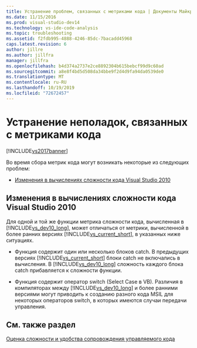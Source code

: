 ```yaml
---
title: Устранение проблем, связанных с метриками кода | Документы Майкрософт
ms.date: 11/15/2016
ms.prod: visual-studio-dev14
ms.technology: vs-ide-code-analysis
ms.topic: troubleshooting
ms.assetid: f2fdb995-4888-4246-85dc-7bacadd45968
caps.latest.revision: 6
author: jillre
ms.author: jillfra
manager: jillfra
ms.openlocfilehash: b4d374a2737e2ce8892304b615bebcf99d9c60ad
ms.sourcegitcommit: a8e8f4bd5d508da34bbe9f2d4d9fa94da0539de0
ms.translationtype: MT
ms.contentlocale: ru-RU
ms.lasthandoff: 10/19/2019
ms.locfileid: "72672457"
---
```

# <a name="troubleshooting-code-metrics-issues"></a>Устранение неполадок, связанных с метриками кода
[!INCLUDE[vs2017banner](../includes/vs2017banner.md)]

Во время сбора метрик кода могут возникать некоторые из следующих проблем:

- [Изменения в вычислениях сложности кода Visual Studio 2010](#Changes_in_Visual_Studio_2010_code_complexity_calculations)

## <a name="Changes_in_Visual_Studio_2010_code_complexity_calculations"></a> Изменения в вычислениях сложности кода Visual Studio 2010
 Для одной и той же функции метрика сложности кода, вычисленная в [!INCLUDE[vs_dev10_long](../includes/vs-dev10-long-md.md)], может отличаться от метрики, вычисленной в более ранних версиях [!INCLUDE[vs_current_short](../includes/vs-current-short-md.md)], в указанных ниже ситуациях.

- Функция содержит один или несколько блоков catch. В предыдущих версиях [!INCLUDE[vs_current_short](../includes/vs-current-short-md.md)] блоки catch не включались в вычисления. В [!INCLUDE[vs_dev10_long](../includes/vs-dev10-long-md.md)] сложность каждого блока catch прибавляется к сложности функции.

- Функция содержит оператор switch (Select Case в VB). Различия в компиляторах между [!INCLUDE[vs_dev10_long](../includes/vs-dev10-long-md.md)] и более ранними версиями могут приводить к созданию разного кода MSIL для некоторых операторов switch, в которых имеются случаи передачи управления.

## <a name="see-also"></a>См. также раздел
 [Оценка сложности и удобства сопровождения управляемого кода](../code-quality/measuring-complexity-and-maintainability-of-managed-code.md)
